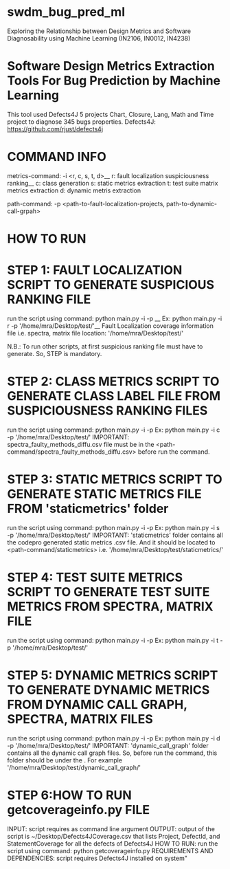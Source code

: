 # swdm_bug_pred_ml
Exploring the Relationship between Design Metrics and Software Diagnosability using Machine Learning (IN2106, IN0012, IN4238)
# Software Design Metrics Extraction Tools For Bug Prediction by Machine Learning
This tool used Defects4J 5 projects Chart, Closure, Lang, Math and Time project to diagnose 345 bugs properties.
Defects4J: https://github.com/rjust/defects4j 

# COMMAND INFO
metrics-command: -i <r, c, s, t, d>__
r: fault localization suspiciousness ranking__
c: class generation
s: static metrics extraction
t: test suite matrix metrics extraction
d: dynamic metris extraction

path-command: -p <path-to-fault-localization-projects, path-to-dynamic-call-grpah>

# HOW TO RUN 
# STEP 1: FAULT LOCALIZATION SCRIPT TO GENERATE SUSPICIOUS RANKING FILE
 run the script using command: python main.py -i <metrics-command> -p <path-command>__
 Ex: python main.py -i r -p '/home/mra/Desktop/test/'__
 Fault Localization coverage information file i.e. spectra, matrix file location: '/home/mra/Desktop/test/'
 
 N.B.: To run other scripts, at first suspicious ranking file must have to generate. 
       So, STEP is mandatory.
 
# STEP 2: CLASS METRICS SCRIPT TO GENERATE CLASS LABEL FILE FROM SUSPICIOUSNESS RANKING FILES
  run the script using command: python main.py -i <metrics-command> -p <path-command>
  Ex: python main.py -i c -p '/home/mra/Desktop/test/'
  IMPORTANT: spectra_faulty_methods_diffu.csv file must be in the <path-command/spectra_faulty_methods_diffu.csv>
  before run the command.
  
# STEP 3: STATIC METRICS SCRIPT TO GENERATE STATIC METRICS FILE FROM 'staticmetrics' folder
  run the script using command: python main.py -i <metrics-command> -p <path-command>
  Ex: python main.py -i s -p '/home/mra/Desktop/test/'
  IMPORTANT: 'staticmetrics' folder contains all the codepro generated static metrics .csv file.
            And it should be located to <path-command/staticmetrics> i.e. '/home/mra/Desktop/test/staticmetrics/'

# STEP 4: TEST SUITE METRICS SCRIPT TO GENERATE TEST SUITE METRICS FROM SPECTRA, MATRIX FILE
  run the script using command: python main.py -i <metrics-command> -p <path-command>
  Ex: python main.py -i t -p '/home/mra/Desktop/test/'
  
# STEP 5: DYNAMIC METRICS SCRIPT TO GENERATE DYNAMIC METRICS FROM DYNAMIC CALL GRAPH, SPECTRA, MATRIX FILES
  run the script using command: python main.py -i <metrics-command> -p <path-command>
  Ex: python main.py -i d -p '/home/mra/Desktop/test/'
  IMPORTANT: 'dynamic_call_graph' folder contains all the dynamic call graph files. So, before run the command, 
  this folder should be under the <path-command>.
  For example '/home/mra/Desktop/test/dynamic_call_graph/'

# STEP 6:HOW TO RUN getcoverageinfo.py FILE
INPUT: script requires <path-to-defects4j> as command line argument
OUTPUT: output of the script is ~/Desktop/Defects4JCoverage.csv that lists Project, DefectId, and StatementCoverage for all the defects of Defects4J
HOW TO RUN: run the script using command: python getcoverageinfo.py <path-to-defects4j>
 REQUIREMENTS AND DEPENDENCIES: script requires Defects4J installed on system"

